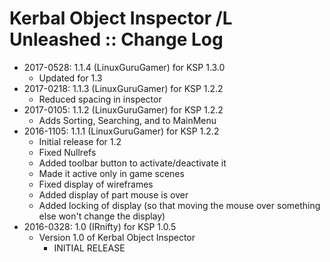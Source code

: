 # Kerbal Object Inspector /L Unleashed :: Change Log

* 2017-0528: 1.1.4 (LinuxGuruGamer) for KSP 1.3.0
	+ Updated for 1.3
* 2017-0218: 1.1.3 (LinuxGuruGamer) for KSP 1.2.2
	+ Reduced spacing in inspector
* 2017-0105: 1.1.2 (LinuxGuruGamer) for KSP 1.2.2
	+ Adds Sorting, Searching, and to MainMenu
* 2016-1105: 1.1.1 (LinuxGuruGamer) for KSP 1.2.2
	+ Initial release for 1.2
	+ Fixed Nullrefs
	+ Added toolbar button to activate/deactivate it
	+ Made it active only in game scenes
	+ Fixed display of wireframes
	+ Added display of part mouse is over
	+ Added locking of display (so that moving the mouse over something else won't change the display)
* 2016-0328: 1.0 (IRnifty) for KSP 1.0.5
	+ Version 1.0 of Kerbal Object Inspector
		- INITIAL RELEASE
